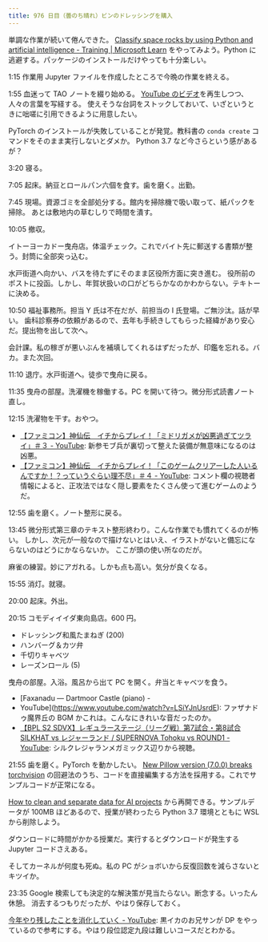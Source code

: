 ```yaml
---
title: 976 日目（曇のち晴れ）ビンのドレッシングを購入
---
```


単調な作業が続いて倦んできた。
[Classify space rocks by using Python and artificial intelligence - Training &#x7c; Microsoft Learn](https://learn.microsoft.com/en-us/training/paths/classify-space-rocks-artificial-intelligence-nasa/)
をやってみよう。Python に逃避する。パッケージのインストールだけやっても十分楽しい。

1:15 作業用 Jupyter ファイルを作成したところで今晩の作業を終える。

1:55 血迷って TAO ノートを綴り始める。
[YouTube のビデオ](https://www.youtube.com/playlist?list=PLYnPhfZ3IEC3Slz63ehyrXf3t9TRB0qCd)を再生しつつ、人々の言葉を写経する。
使えそうな台詞をストックしておいて、いざというときに咄嗟に引用できるように用意したい。

PyTorch のインストールが失敗していることが発覚。教科書の `conda create` コマンドをそのまま実行しないとダメか。
Python 3.7 など今さらという感があるが？

3:20 寝る。

7:05 起床。納豆とロールパン六個を食す。歯を磨く。出勤。

7:45 現場。資源ゴミを全部処分する。館内を掃除機で吸い取って、紙パックを掃除。
あとは敷地内の草むしりで時間を潰す。

10:05 撤収。

イトーヨーカドー曳舟店。体温チェック。これでバイト先に郵送する書類が整う。封筒に全部突っ込む。

水戸街道へ向かい、バスを待たずにそのまま区役所方面に突き進む。
役所前のポストに投函。しかし、年賀状扱いの口がどちらかなのかわからない。テキトーに決める。

10:50 福祉事務所。担当 Y 氏は不在だが、前担当の I 氏登場。ご無沙汰。話が早い。
歯科診察券の依頼があるので、去年も手続きしてもらった経緯があり安心だ。提出物を出して次へ。

会計課。私の稼ぎが悪いぶんを補填してくれるはずだったが、印鑑を忘れる。バカ。また次回。

11:10 退庁。水戸街道へ。徒歩で曳舟に戻る。

11:35 曳舟の部屋。洗濯機を稼働する。PC を開いて待つ。微分形式読書ノート直し。

12:15 洗濯物を干す。おやつ。

* [【ファミコン】神仙伝　イチからプレイ！「ミドリガメが凶悪過ぎてツライ」＃３ - YouTube](https://www.youtube.com/watch?v=uk1bRFmveZA):
  新参モブ兵が裏切って整えた装備が無意味になるのは凶悪。
* [【ファミコン】神仙伝　イチからプレイ！「このゲームクリアーした人いるんですか！？っていうぐらい理不尽」＃４ - YouTube](https://www.youtube.com/watch?v=3s1zy_3wDK4):
  コメント欄の視聴者情報によると、正攻法ではなく隠し要素をたくさん使って進むゲームのようだ。

12:55 歯を磨く。ノート整形に戻る。

13:45 微分形式第三章のテキスト整形終わり。こんな作業でも慣れてくるのが怖い。
しかし、次元が一般なので描けないとはいえ、イラストがないと備忘にならないのはどうにかならないか。
ここが頭の使い所なのだが。

麻雀の練習。妙にアガれる。しかも点も高い。気分が良くなる。

15:55 消灯。就寝。

20:00 起床。外出。

20:15 コモディイイダ東向島店。600 円。

* ドレッシング和風たまねぎ (200)
* ハンバーグ＆カツ弁
* 千切りキャベツ
* レーズンロール (5)

曳舟の部屋。入浴。風呂から出て PC を開く。弁当とキャベツを食う。

* [Faxanadu — Dartmoor Castle (piano) -
* YouTube](https://www.youtube.com/watch?v=LSiYJnUsrdE):
  ファザナドゥ魔界丘の BGM かこれは。こんなにきれいな音だったのか。
* [【BPL S2 SDVX】レギュラーステージ（リーグ戦）第7試合・第8試合 SILKHAT vs レジャーランド / SUPERNOVA Tohoku vs ROUND1 - YouTube](https://www.youtube.com/watch?v=4EU38hqoVS0):
  シルクレジャランメガミックス辺りから視聴。

21:55 歯を磨く。PyTorch を動かしたい。
[New Pillow version (7.0.0) breaks torchvision](https://github.com/pytorch/vision/issues/1712)
の回避法のうち、コードを直接編集する方法を採用する。これでサンプルコードが正常になる。

[How to clean and separate data for AI projects](https://learn.microsoft.com/en-us/training/modules/analyze-rock-images-ai-nasa/3-why-clean-and-separate-data)
から再開できる。サンプルデータが 100MB ほどあるので、授業が終わったら
Python 3.7 環境とともに WSL から削除しよう。

ダウンロードに時間がかかる授業だ。実行するとダウンロードが発生する Jupyter コードさえある。

そしてカーネルが何度も死ぬ。私の PC がショボいから反復回数を減らさないとキツイか。

23:35 Google 検索しても決定的な解決策が見当たらない。断念する。いったん休憩。
消去するつもりだったが、やはり保存しておく。

[今年やり残したことを消化していく - YouTube](https://www.youtube.com/watch?v=k-xujsKUgIE):
黒イカのお兄サンが DP をやっているので参考にする。やはり段位認定九段は難しいコースだとわかる。
